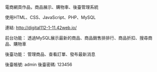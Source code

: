 電商網頁作品，商品展示、購物車、後臺管理系統

使用HTML、CSS、JavaScript、PHP、MySQL

連結: http://digital112-1-11.42web.io/

前台功能：
透過MySQL展示最新的商品、商品銷售排排行、商品折扣、搜尋商品、購物車

後臺功能：
管理商品、查看訂單、發布最新消息

後臺帳號: admin
後臺密碼: 123456

